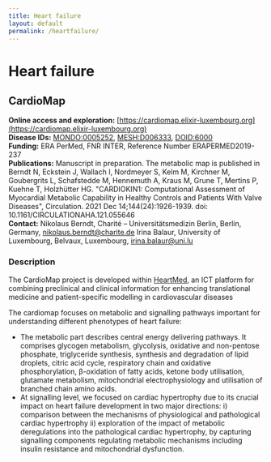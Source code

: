 ```yaml
---
title: Heart failure
layout: default
permalink: /heartfailure/
---
```


# Heart failure
## CardioMap

**Online access and exploration:**  [https://cardiomap.elixir-luxembourg.org](https://cardiomap.elixir-luxembourg.org)  
**Disease IDs:** [MONDO:0005252](https://www.ebi.ac.uk/ols/ontologies/mondo/terms?short_form=MONDO_0005252), [MESH:D006333](https://www.ncbi.nlm.nih.gov/mesh/D006333), [DOID:6000](https://disease-ontology.org/?id=DOID:6000)  
**Funding:** ERA PerMed, FNR INTER, Reference Number ERAPERMED2019-237  
**Publications:** Manuscript in preparation. The metabolic map is published in 
Berndt N, Eckstein J, Wallach I, Nordmeyer S, Kelm M, Kirchner M, Goubergrits L, Schafstedde M, Hennemuth A, Kraus M, Grune T, Mertins P, Kuehne T, Holzhütter HG. "CARDIOKIN1: Computational Assessment of Myocardial Metabolic Capability in Healthy Controls and Patients With Valve Diseases", Circulation. 2021 Dec 14;144(24):1926-1939. doi: 10.1161/CIRCULATIONAHA.121.055646  
**Contact:** Nikolaus Berndt, Charité – Universitätsmedizin Berlin, Berlin, Germany, nikolaus.berndt@charite.de
Irina Balaur, University of Luxembourg, Belvaux, Luxembourg, irina.balaur@uni.lu  

### Description

The CardioMap project is developed within [HeartMed](https://www.fnr.lu/projects/heartmed-an-ict-platform-combining-preclinical-and-clinical-information-for-patient-specific-modelling-in-cardiovascular-medicine-to-improve-diagnosis-and-help-clinical-decision-making/), an ICT platform for combining preclinical and clinical information for enhancing translational medicine and patient-specific modelling in cardiovascular diseases

The cardiomap focuses on metabolic and signalling pathways important for understanding different phenotypes of heart failure:
- The metabolic part describes central energy delivering pathways. It comprises glycogen
metabolism, glycolysis, oxidative and non-pentose phosphate, triglyceride synthesis, synthesis and degradation of lipid droplets, citric acid cycle, respiratory chain and oxidative phosphorylation, β-oxidation of fatty acids, ketone body utilisation, glutamate metabolism, mitochondrial electrophysiology and utilisation of branched chain amino acids.
- At signalling level, we focused on cardiac hypertrophy due to its crucial impact on heart failure development in two major directions: i) comparison between the mechanisms of physiological and pathological cardiac hypertrophy ii) exploration of the impact of metabolic deregulations into the pathological cardiac hypertrophy, by capturing signalling components regulating metabolic mechanisms including insulin resistance and mitochondrial dysfunction.



